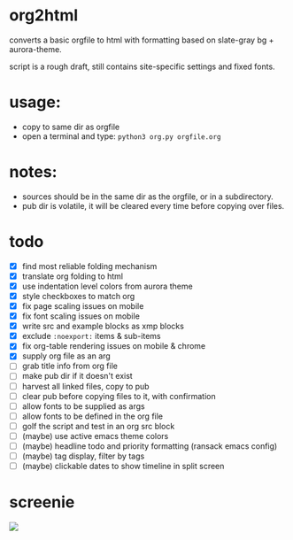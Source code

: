 # org2html

converts a basic orgfile to html with formatting based on slate-gray bg + aurora-theme.

script is a rough draft, still contains site-specific settings and fixed fonts.

# usage: 
- copy to same dir as orgfile
- open a terminal and type:
```python3 org.py orgfile.org```
# notes:
- sources should be in the same dir as the orgfile, or in a subdirectory.
- pub dir is volatile, it will be cleared every time before copying over files.

# todo
- [X] find most reliable folding mechanism
- [X] translate org folding to html
- [X] use indentation level colors from aurora theme
- [X] style checkboxes to match org
- [X] fix page scaling issues on mobile
- [X] fix font scaling issues on mobile
- [X] write src and example blocks as xmp blocks
- [X] exclude `:noexport:` items & sub-items 
- [X] fix org-table rendering issues on mobile & chrome
- [X] supply org file as an arg
- [ ] grab title info from org file
- [ ] make pub dir if it doesn't exist
- [ ] harvest all linked files, copy to pub
- [ ] clear pub before copying files to it, with confirmation
- [ ] allow fonts to be supplied as args
- [ ] allow fonts to be defined in the org file
- [ ] golf the script and test in an org src block
- [ ] (maybe) use active emacs theme colors
- [ ] (maybe) headline todo and priority formatting (ransack emacs config)
- [ ] (maybe) tag display, filter by tags
- [ ] (maybe) clickable dates to show timeline in split screen

# screenie

![](/org2html_screenie.png?raw=true)
